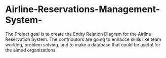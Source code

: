 # Airline-Reservations-Management-System-
The Project goal is to create the Entity Relation Diagram for the Airline Reservation System.
The contributors are going to enhacce skills like team working, problem solving, and to make a 
database that could be useful for the aimed organizations.
